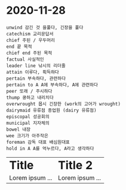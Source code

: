 # 2020-11-28
```
unwind 감긴 것 을풀다, 긴장을 풀다
catechism 교리문답서
chief 주된 / 우두머리
end 끝 목적
chief end 주된 목적
factual 사실적인
leader line 낚시의 리더줄
attain 이루다, 획득하다
pertain 부속하다, 관련하다
pertain to A A에 부속하다, A에 관련하다
peer 또래 / 주시하다
thump 쿵하고 내리치다
overwrought 몹시 긴장한 (work의 고어가 wrought)
dairymaid 유류점 종업원 (dairy 유류점)
episcopal 성공회의
municipal 지자체의
bowel 내장
wee 크기가 아주작은
foreman 감독 대표 배심원대표
hold in A A를 억누르다, A라고 생각하다

```
<table border="0">
 <tr>
    <td><b style="font-size:30px">Title</b></td>
    <td><b style="font-size:30px">Title 2</b></td>
 </tr>
 <tr>
    <td>Lorem ipsum ...</td>
    <td>Lorem ipsum ...</td>
 </tr>
</table>
